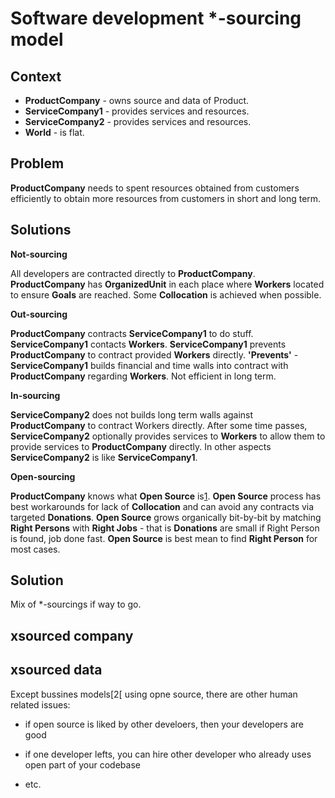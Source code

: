 Software development *-sourcing model
===

Context
---

- **ProductCompany** - owns source and data of Product.
- **ServiceCompany1** - provides services and resources.
- **ServiceCompany2** -  provides services and resources.
- **World** - is flat.

Problem
---

**ProductCompany** needs to spent resources obtained from customers efficiently to obtain more resources from customers in short and long term.

Solutions
---

**Not-sourcing**

All developers are contracted directly to **ProductCompany**. **ProductCompany** has **OrganizedUnit** in each place where **Workers** located to ensure **Goals** are reached. Some **Collocation** is achieved when possible.

**Out-sourcing**

**ProductCompany**  contracts **ServiceCompany1** to do stuff. **ServiceCompany1** contacts **Workers**. **ServiceCompany1** prevents **ProductCompany**  to contract provided **Workers** directly. **'Prevents'** -  **ServiceCompany1** builds financial and time walls into contract with **ProductCompany** regarding **Workers**. Not efficient in long term.

**In-sourcing**

**ServiceCompany2** does not builds long term walls against **ProductCompany**  to contract Workers directly. After some time passes, **ServiceCompany2** optionally provides services to **Workers** to allow them to provide services to **ProductCompany** directly. In other aspects **ServiceCompany2** is like **ServiceCompany1**.

**Open-sourcing**

**ProductCompany** knows what **Open Source** is[1]. **Open Source** process has best workarounds for lack of  **Collocation** and can avoid any contracts via targeted **Donations**. **Open Source** grows organically bit-by-bit by matching **Right Persons** with **Right Jobs** - that is  **Donations** are small if Right Person is found, job done fast. **Open Source** is best mean to find **Right Person** for most cases.

Solution
---

Mix of *-sourcings if way to go.


xsourced company 
---


xsourced data
---


Except bussines models[2[ using opne source, there are other human related issues:

- if open source is liked by other develoers, then your developers are good

- if one developer lefts, you can hire other developer who already uses open part of your codebase

- etc.



[1]: http://tom.preston-werner.com/2011/11/22/open-source-everything.html
[2]: https://en.wikipedia.org/wiki/Business_models_for_open-source_software
